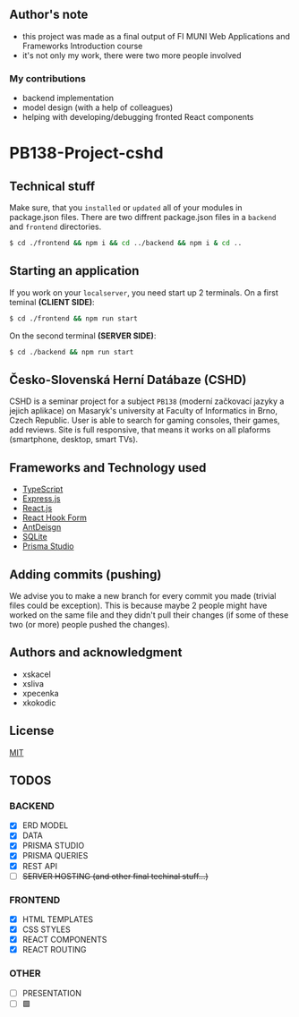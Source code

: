 ## Author's note
- this project was made as a final output of FI MUNI Web Applications and Frameworks Introduction course
- it's not only my work, there were two more people involved

### My contributions
- backend implementation
- model design (with a help of colleagues)
- helping with developing/debugging fronted React components


# PB138-Project-cshd

## Technical stuff
Make sure, that you `installed` or `updated` all of your modules in package.json files.
There are two diffrent package.json files in a `backend` and `frontend` directories.
```bash
$ cd ./frontend && npm i && cd ../backend && npm i & cd ..
```
## Starting an application
If you work on your `localserver`, you need start up 2 terminals.
On a first teminal **(CLIENT SIDE)**:
```bash
$ cd ./frontend && npm run start
```
On the second terminal **(SERVER SIDE)**:
```bash
$ cd ./backend && npm run start
```

## Česko-Slovenská Herní Datábaze (CSHD)
CSHD is a seminar project for a subject `PB138` (moderní začkovací jazyky a jejich aplikace) on Masaryk's university at Faculty of Informatics in Brno, Czech Republic. User is able to search for gaming consoles, their games, add reviews. Site is full responsive, that means it works on all plaforms (smartphone, desktop, smart TVs).

## Frameworks and Technology used
* [TypeScript](https://www.typescriptlang.org/)
* [Express.js](https://expressjs.com/)
* [React.js](https://reactjs.org/)
* [React Hook Form](https://react-hook-form.com/)
* [AntDeisgn](https://ant.design/)
* [SQLite](https://www.sqlite.org)
* [Prisma Studio](https://www.prisma.io/studio)

## Adding commits (pushing)
We advise you to make a new branch for every commit you made (trivial files could be exception). This is because maybe 2 people might have worked on the same file and they didn't pull their changes (if some of these two (or more) people pushed the changes). 

## Authors and acknowledgment
* xskacel
* xsliva
* xpecenka
* xkokodic

## License
[MIT](https://choosealicense.com/licenses/mit/)

## TODOS
### BACKEND
- [x] ERD MODEL
- [x] DATA
- [x] PRISMA STUDIO
- [x] PRISMA QUERIES
- [x] REST API
- [ ] ~~SERVER HOSTING (and other final techinal stuff...)~~

### FRONTEND
- [x] HTML TEMPLATES
- [x] CSS STYLES
- [x] REACT COMPONENTS
- [x] REACT ROUTING

### OTHER
- [ ] PRESENTATION
- [ ] 🟩
